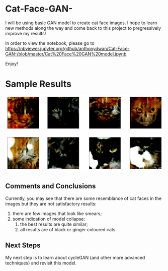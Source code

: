 # Cat-Face-GAN-

I will be using basic GAN model to create cat face images. I hope to learn new methods along the way and come back to this project to pregressively improve my results!

In order to view the notebook, please go to https://nbviewer.jupyter.org/github/anthonydwan/Cat-Face-GAN-/blob/master/Cat%20Face%20GAN%20model.ipynb

Enjoy!

# Sample Results #

![CAT_FACE](https://github.com/anthonydwan/Cat-Face-GAN-/blob/master/Cat%20faces.png)

## Comments and Conclusions

Currently, you may see that there are some resemblance of cat faces in the images but they are not satisfactory results:
1. there are few images that look like smears; 
2. some indication of model collapse:
    1. the best results are quite similar;
    2. all results are of black or ginger coloured cats.

## Next Steps 

My next step is to learn about cycleGAN (and other more advanced techniques) and revisit this model.
